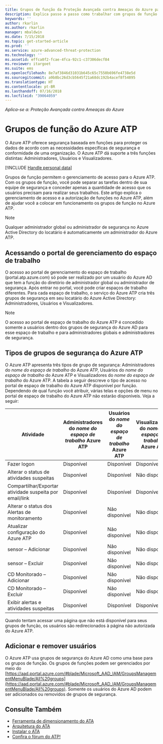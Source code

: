 ```yaml
---
title: Grupos de função da Proteção Avançada contra Ameaças do Azure para gerenciamento de acesso | Microsoft Docs
description: Explica passo a passo como trabalhar com grupos de função do Azure ATP.
keywords: ''
author: rkarlin
ms.author: rkarlin
manager: mbaldwin
ms.date: 7/15/2018
ms.topic: get-started-article
ms.prod: ''
ms.service: azure-advanced-threat-protection
ms.technology: ''
ms.assetid: effca0f2-fcae-4fca-92c1-c37306decf84
ms.reviewer: itargoet
ms.suite: ems
ms.openlocfilehash: 8e7af3846d31031b645c65c7550b696fe4738e5d
ms.sourcegitcommit: a9b8bc26d3cb5645f21a68dc192b4acef8f54895
ms.translationtype: HT
ms.contentlocale: pt-BR
ms.lasthandoff: 07/16/2018
ms.locfileid: "39064059"
---
```

*Aplica-se a: Proteção Avançada contra Ameaças do Azure*




# <a name="azure-atp-role-groups"></a>Grupos de função do Azure ATP

O Azure ATP oferece segurança baseada em funções para proteger os dados de acordo com as necessidades específicas de segurança e conformidade de uma organização. O Azure ATP dá suporte a três funções distintas: Administradores, Usuários e Visualizadores. 

[!INCLUDE [Handle personal data](../includes/gdpr-intro-sentence.md)]

Grupos de função permitem o gerenciamento de acesso para o Azure ATP. Com os grupos de função, você pode separar as tarefas dentro de sua equipe de segurança e conceder apenas a quantidade de acesso que os usuários precisam para realizar seus trabalhos. Este artigo explica o gerenciamento de acesso e a autorização de funções no Azure ATP, além de ajudar você a colocar em funcionamento os grupos de função no Azure ATP.

> [!NOTE]
> Qualquer administrador global ou administrador de segurança no Azure Active Directory do locatário é automaticamente um administrador do Azure ATP.

## <a name="accessing-the-workspace-management-portal"></a>Acessando o portal de gerenciamento do espaço de trabalho

O acesso ao portal de gerenciamento do espaço de trabalho (portal.atp.azure.com) só pode ser realizado por um usuário do Azure AD que tem a função do diretório de administrador global ou administrador de segurança. Após entrar no portal, você pode criar espaços de trabalho diferentes. Para cada espaço de trabalho, o serviço do Azure ATP cria três grupos de segurança em seu locatário do Azure Active Directory: Administradores, Usuários e Visualizadores. 

> [!NOTE]
> O acesso ao portal de espaço de trabalho do Azure ATP é concedido somente a usuários dentro dos grupos de segurança do Azure AD para esse espaço de trabalho e para administradores globais e administradores de segurança.


## <a name="types-of-azure-atp-security-groups"></a>Tipos de grupos de segurança do Azure ATP 

O Azure ATP apresenta três tipos de grupo de segurança: Administradores do *nome do espaço de trabalho* do Azure ATP, Usuários do *nome do espaço de trabalho* do Azure ATP e Visualizadores do *nome do espaço de trabalho* do Azure ATP. A tabela a seguir descreve o tipo de acesso no portal de espaço de trabalho do Azure ATP disponível por função. Dependendo de qual função você atribuir, várias telas e opções de menu no portal de espaço de trabalho do Azure ATP não estarão disponíveis. Veja a seguir:

|Atividade |Administradores do *nome do espaço de trabalho* Azure ATP|Usuários do *nome do espaço de trabalho* Azure ATP|Visualizadores do *nome do espaço de trabalho* Azure ATP|
|----|----|----|----|
|Fazer logon|Disponível|Disponível|Disponível|
|Alterar o status de atividades suspeitas|Disponível|Disponível|Não disponível|
|Compartilhar/Exportar atividade suspeita por email/link|Disponível|Disponível|Disponível|
|Alterar o status dos Alertas de monitoramento|Disponível|Não disponível|Não disponível|
|Atualizar configuração do Azure ATP|Disponível|Não disponível|Não disponível|
|sensor – Adicionar|Disponível|Não disponível|Não disponível|
|sensor – Excluir |Disponível|Não disponível|Não disponível|
|CD Monitorado – Adicionar |Disponível|Não disponível|Não disponível|
|CD Monitorado – Excluir|Disponível|Não disponível|Não disponível|
|Exibir alertas e atividades suspeitas|Disponível|Disponível|Disponível|


Quando tentam acessar uma página que não está disponível para seus grupos de função, os usuários são redirecionados à página não autorizada do Azure ATP. 

## <a name="add-and-remove-users"></a>Adicionar e remover usuários 


O Azure ATP usa grupos de segurança do Azure AD como uma base para os grupos de função. Os grupos de funções podem ser gerenciados por meio do [https://aad.portal.azure.com/#blade/Microsoft_AAD_IAM/GroupsManagementMenuBlade/All%20groups](https://aad.portal.azure.com/#blade/Microsoft_AAD_IAM/GroupsManagementMenuBlade/All%20groups). Somente os usuários do Azure AD podem ser adicionados ou removidos de grupos de segurança. 

## <a name="see-also"></a>Consulte Também
- [Ferramenta de dimensionamento do ATA](http://aka.ms/aatpsizingtool)
- [Arquitetura do ATA](atp-architecture.md)
- [Instalar o ATA](install-atp-step1.md)
- [Confira o fórum do ATP!](https://aka.ms/azureatpcommunity)

